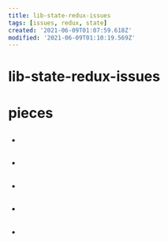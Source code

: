 ```yaml
---
title: lib-state-redux-issues
tags: [issues, redux, state]
created: '2021-06-09T01:07:59.618Z'
modified: '2021-06-09T01:10:19.569Z'
---
```


# lib-state-redux-issues

# pieces

- ## 

- ## 

- ## 

- ## 

- ## 
